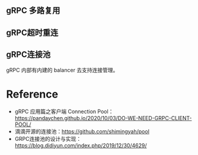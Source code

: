 ## gRPC 多路复用



## gRPC超时重连



## gRPC连接池

gRPC 内部有内建的 balancer 去支持连接管理。







# Reference

- gRPC 应用篇之客户端 Connection Pool：https://pandaychen.github.io/2020/10/03/DO-WE-NEED-GRPC-CLIENT-POOL/
- 滴滴开源的连接池：https://github.com/shimingyah/pool
- GRPC连接池的设计与实现：https://blog.didiyun.com/index.php/2019/12/30/4629/

